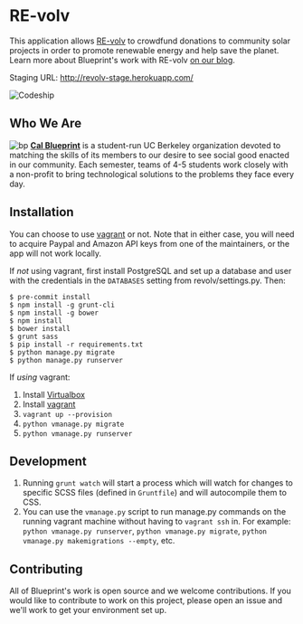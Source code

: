 RE-volv
================

This application allows [RE-volv](http://re-volv.org) to crowdfund donations to community solar projects in order to promote renewable energy and help save the planet. Learn more about Blueprint's work with RE-volv [on our blog](https://medium.com/@blueprint/power-to-the-people-44e13a5a55c5).

Staging URL: http://revolv-stage.herokuapp.com/

![Codeship](https://codeship.com/projects/45c89d50-af15-0132-a36c-2a23891ee2d0/status?branch=master)

Who We Are
----------
![bp](http://bptech.berkeley.edu/assets/logo-full-large-d6419503b443e360bc6c404a16417583.png "BP Banner")
**[Cal Blueprint](http://www.calblueprint.org/)** is a student-run UC Berkeley organization devoted to matching the skills of its members to our desire to see social good enacted in our community. Each semester, teams of 4-5 students work closely with a non-profit to bring technological solutions to the problems they face every day.


Installation
------------

You can choose to use [vagrant](http://vagrantup.com) or not. Note that in either case, you will need to acquire Paypal and Amazon API keys from one of the maintainers, or the app will not work locally.

If *not* using vagrant, first install PostgreSQL and set up a database and user with the credentials in the `DATABASES` setting from revolv/settings.py. Then:

    $ pre-commit install
    $ npm install -g grunt-cli
    $ npm install -g bower
    $ npm install
    $ bower install
    $ grunt sass
    $ pip install -r requirements.txt
    $ python manage.py migrate
    $ python manage.py runserver

If *using* vagrant:

1. Install [Virtualbox](https://www.virtualbox.org/wiki/Downloads)
2. Install [vagrant](https://www.vagrantup.com/)
3. `vagrant up --provision`
4. `python vmanage.py migrate`
5. `python vmanage.py runserver`

Development
-----------
1. Running `grunt watch` will start a process which will watch for changes to specific SCSS files (defined in `Gruntfile`) and will autocompile them to CSS.
2. You can use the `vmanage.py` script to run manage.py commands on the running vagrant machine without having to `vagrant ssh` in. For example: `python vmanage.py runserver`, `python vmanage.py migrate`, `python vmanage.py makemigrations --empty`, etc.

Contributing
------------
All of Blueprint's work is open source and we welcome contributions. If you would like to contribute to work on this project, please open an issue and we'll work to get your environment set up.
